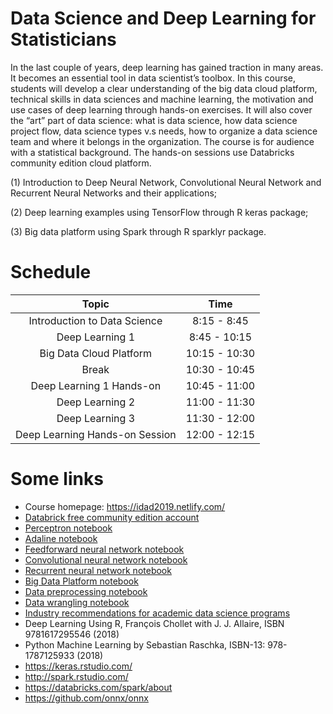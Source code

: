 # Data Science and Deep Learning for Statisticians

In the last couple of years, deep learning has gained traction in many areas. It becomes an essential tool in data scientist’s toolbox. In this course, students will develop a clear understanding of the big data cloud platform, technical skills in data sciences and machine learning, the motivation and use cases of deep learning through hands-on exercises.  It will also cover the “art” part of data science: what is data science, how data science project flow, data science types v.s needs, how to organize a data science team and where it belongs in the organization. The course is for audience with a statistical background. The hands-on sessions use Databricks community edition cloud platform.

(1) Introduction to Deep Neural Network, Convolutional Neural Network and Recurrent Neural Networks and their applications;  

(2) Deep learning examples using TensorFlow through R keras package;  

(3) Big data platform using Spark through R sparklyr package.

# Schedule

| Topic | Time |
| :---: | :---: |
| Introduction to Data Science | 8:15 - 8:45 |
| Deep Learning 1 | 8:45 - 10:15 |
| Big Data Cloud Platform | 10:15 - 10:30 |
| Break | 10:30 - 10:45 |
| Deep Learning 1 Hands-on | 10:45 - 11:00 |
| Deep Learning 2| 11:00 - 11:30 |
| Deep Learning 3| 11:30 - 12:00 |
| Deep Learning Hands-on Session | 12:00 - 12:15 |

# Some links

- Course homepage: https://idad2019.netlify.com/ 
- [Databrick free community edition account](https://accounts.cloud.databricks.com/registration.html#signup/community)
- [Perceptron notebook](https://databricks-prod-cloudfront.cloud.databricks.com/public/4027ec902e239c93eaaa8714f173bcfc/2961012104553482/2761297084239405/1806228006848429/latest.html)
- [Adaline notebook](https://databricks-prod-cloudfront.cloud.databricks.com/public/4027ec902e239c93eaaa8714f173bcfc/2961012104553482/2761297084239426/1806228006848429/latest.html)
- [Feedforward neural network notebook](https://databricks-prod-cloudfront.cloud.databricks.com/public/4027ec902e239c93eaaa8714f173bcfc/2961012104553482/4462572393058030/1806228006848429/latest.html)
- [Convolutional neural network notebook](https://databricks-prod-cloudfront.cloud.databricks.com/public/4027ec902e239c93eaaa8714f173bcfc/2961012104553482/4462572393058129/1806228006848429/latest.html) 
- [Recurrent neural network notebook](https://databricks-prod-cloudfront.cloud.databricks.com/public/4027ec902e239c93eaaa8714f173bcfc/2961012104553482/4462572393058228/1806228006848429/latest.html)
- [Big Data Platform notebook](https://databricks-prod-cloudfront.cloud.databricks.com/public/4027ec902e239c93eaaa8714f173bcfc/2961012104553482/3725396058299890/1806228006848429/latest.html)
- [Data preprocessing notebook](https://databricks-prod-cloudfront.cloud.databricks.com/public/4027ec902e239c93eaaa8714f173bcfc/2961012104553482/3241206203474646/1806228006848429/latest.html)
- [Data wrangling notebook](https://databricks-prod-cloudfront.cloud.databricks.com/public/4027ec902e239c93eaaa8714f173bcfc/2961012104553482/3241206203474687/1806228006848429/latest.html)
- [Industry recommendations for academic data science programs](https://github.com/brohrer/academic_advisory)
- Deep Learning Using R, François Chollet with J. J. Allaire, ISBN 9781617295546 (2018)
- Python Machine Learning by Sebastian Raschka, ISBN-13: 978-1787125933 (2018)
- https://keras.rstudio.com/ 
- http://spark.rstudio.com/
- https://databricks.com/spark/about
- https://github.com/onnx/onnx 
